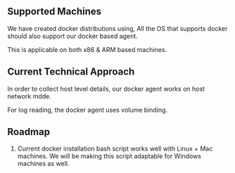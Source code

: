## Supported Machines

We have created docker distributions using, 
All the OS that supports docker should also support our docker based agent.

This is applicable on both x86 & ARM based machines.

## Current Technical Approach

In order to collect host level details, our docker agent works on host network mdde.

For log reading, the docker agent uses volume binding.


## Roadmap

1. Current docker installation bash script works well with Linux + Mac machines. We will be making this script adaptable for Windows machines as well.
